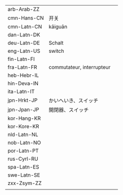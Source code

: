 | | | |
|-|-|-|
| arb-Arab-ZZ |  |  |
| cmn-Hans-CN | 开关 |  |
| cmn-Latn-CN | kāiguān |  |
| dan-Latn-DK |  |  |
| deu-Latn-DE | Schalt |  |
| eng-Latn-US | switch |  |
| fin-Latn-FI |  |  |
| fra-Latn-FR | commutateur, interrupteur |  |
| heb-Hebr-IL |  |  |
| hin-Deva-IN |  |  |
| ita-Latn-IT |  |  |
| jpn-Hrkt-JP | かいへいき、スイッチ |  |
| jpn-Jpan-JP | 開閉器、スイッチ |  |
| kor-Hang-KR |  |  |
| kor-Kore-KR |  |  |
| nld-Latn-NL |  |  |
| nob-Latn-NO |  |  |
| por-Latn-PT |  |  |
| rus-Cyrl-RU |  |  |
| spa-Latn-ES |  |  |
| swe-Latn-SE |  |  |
| zxx-Zsym-ZZ |  |  |
|  |  |  |